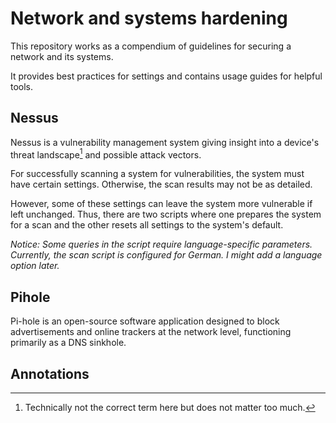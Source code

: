 # Network and systems hardening

This repository works as a compendium of guidelines for securing a network and its systems.

It provides best practices for settings and contains usage guides for helpful tools.

## Nessus

Nessus is a vulnerability management system giving insight into a device's threat landscape[^landscape] and possible attack vectors.

For successfully scanning a system for vulnerabilities, the system must have certain settings. Otherwise, the scan results may not be as detailed.

However, some of these settings can leave the system more vulnerable if left unchanged. Thus, there are two scripts where one prepares the system for a scan and the other resets all settings to the system's default.

*Notice: Some queries in the script require language-specific parameters. Currently, the scan script is configured for German. I might add a language option later.*

## Pihole

Pi-hole is an open-source software application designed to block advertisements and online trackers at the network level, functioning primarily as a DNS sinkhole.

## Annotations

[^landscape]: Technically not the correct term here but does not matter too much.

